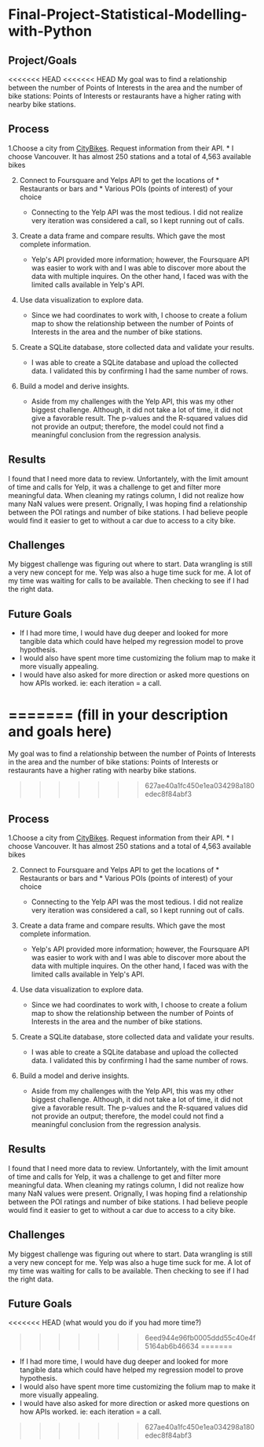 # Final-Project-Statistical-Modelling-with-Python

## Project/Goals
<<<<<<< HEAD
<<<<<<< HEAD
My goal was to find a relationship between the number of Points of Interests in the area and the number of bike stations: Points of Interests or restaurants have a higher rating with nearby bike stations. 
 

## Process
1.Choose a city from [CityBikes](https://citybik.es/). Request information from their API.
	*  I choose Vancouver. It has almost 250 stations and a total of 4,563 available bikes

2. Connect to Foursquare and Yelps API to get the locations of * Restaurants or bars and * Various POIs (points of interest) of your choice
	* Connecting to the Yelp API was the most tedious. I did not realize very iteration was considered a call, so I kept running out of calls. 
 
3. Create a data frame and compare results. Which gave the most complete information. 
	*  Yelp's API provided more information; however, the Foursquare API was easier to work with and I was able to discover more about the data with multiple inquires. On the other hand, I faced was with the limited calls available in Yelp's API.

4. Use data visualization to explore data.
	* Since we had coordinates to work with, I choose to create a folium map to show the relationship between the number of Points of Interests in the area and the number of bike stations. 

5. Create a SQLite database, store collected data and validate your results. 
	* I was able to create a SQLite database and upload the collected data. I validated this by confirming I had the same number of rows. 

6. Build a model and derive insights.
	*  Aside from my challenges with the Yelp API, this was my other biggest challenge. Although, it did not take a lot of time, it did not give a favorable result. The p-values and the R-squared values did not provide an output; therefore, the model could not find a meaningful conclusion from the regression analysis. 

## Results
I found that I need more data to review. Unfortantely, with the limit amount of time and calls for Yelp, it was a challenge to get and filter more meaningful data. When cleaning my ratings column, I did not realize how many NaN values were present. Orignally, I was hoping find a relationship between the POI ratings and number of bike stations. I had believe people would find it easier to get to without a car due to access to a city bike. 

## Challenges 
My biggest challenge was figuring out where to start. Data wrangling is still a very new concept for me. Yelp was also a huge time suck for me. A lot of my time was waiting for calls to be available. Then checking to see if I had the right data. 

## Future Goals
* If I had more time, I would have dug deeper and looked for more tangible data which could have helped my regression model to prove hypothesis. 
* I would also have spent more time customizing the folium map to make it more visually appealing. 
* I would have also asked for more direction or asked more questions on how APIs worked. ie: each iteration = a call. 

=======
(fill in your description and goals here)
=======
My goal was to find a relationship between the number of Points of Interests in the area and the number of bike stations: Points of Interests or restaurants have a higher rating with nearby bike stations. 
 
>>>>>>> 627ae40a1fc450e1ea034298a180edec8f84abf3

## Process
1.Choose a city from [CityBikes](https://citybik.es/). Request information from their API.
	*  I choose Vancouver. It has almost 250 stations and a total of 4,563 available bikes

2. Connect to Foursquare and Yelps API to get the locations of * Restaurants or bars and * Various POIs (points of interest) of your choice
	* Connecting to the Yelp API was the most tedious. I did not realize very iteration was considered a call, so I kept running out of calls. 
 
3. Create a data frame and compare results. Which gave the most complete information. 
	*  Yelp's API provided more information; however, the Foursquare API was easier to work with and I was able to discover more about the data with multiple inquires. On the other hand, I faced was with the limited calls available in Yelp's API.

4. Use data visualization to explore data.
	* Since we had coordinates to work with, I choose to create a folium map to show the relationship between the number of Points of Interests in the area and the number of bike stations. 

5. Create a SQLite database, store collected data and validate your results. 
	* I was able to create a SQLite database and upload the collected data. I validated this by confirming I had the same number of rows. 

6. Build a model and derive insights.
	*  Aside from my challenges with the Yelp API, this was my other biggest challenge. Although, it did not take a lot of time, it did not give a favorable result. The p-values and the R-squared values did not provide an output; therefore, the model could not find a meaningful conclusion from the regression analysis. 


## Results
I found that I need more data to review. Unfortantely, with the limit amount of time and calls for Yelp, it was a challenge to get and filter more meaningful data. When cleaning my ratings column, I did not realize how many NaN values were present. Orignally, I was hoping find a relationship between the POI ratings and number of bike stations. I had believe people would find it easier to get to without a car due to access to a city bike. 


## Challenges 
My biggest challenge was figuring out where to start. Data wrangling is still a very new concept for me. Yelp was also a huge time suck for me. A lot of my time was waiting for calls to be available. Then checking to see if I had the right data. 


## Future Goals
<<<<<<< HEAD
(what would you do if you had more time?)
>>>>>>> 6eed944e96fb0005ddd55c40e4f5164ab6b46634
=======
* If I had more time, I would have dug deeper and looked for more tangible data which could have helped my regression model to prove hypothesis. 
* I would also have spent more time customizing the folium map to make it more visually appealing. 
* I would have also asked for more direction or asked more questions on how APIs worked. ie: each iteration = a call. 

>>>>>>> 627ae40a1fc450e1ea034298a180edec8f84abf3
